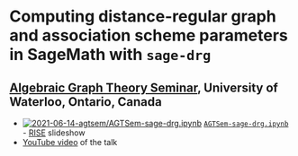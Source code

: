 # Computing distance-regular graph and association scheme parameters in SageMath with `sage-drg`

## [Algebraic Graph Theory Seminar](https://homepages.dcc.ufmg.br/~gabriel/AGT/), University of Waterloo, Ontario, Canada

* [![2021-06-14-agtsem/AGTSem-sage-drg.ipynb](https://mybinder.org/badge.svg)](https://mybinder.org/v2/gh/jaanos/sage-drg/master?filepath=jupyter/2021-06-14-agtsem/AGTSem-sage-drg.ipynb) [`AGTSem-sage-drg.ipynb`](https://nbviewer.jupyter.org/github/jaanos/sage-drg/blob/master/jupyter/2021-06-14-agtsem/AGTSem-sage-drg.ipynb) - [RISE](https://github.com/damianavila/RISE) slideshow
* [YouTube video](https://www.youtube.com/watch?v=7RFnuPgBtDE&list=PL_x-9BL_zf4EM4THqG6ZIvMbYqXdmz3QY&index=43) of the talk
